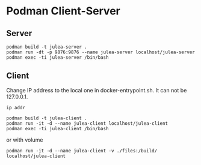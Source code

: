 # Podman Client-Server

## Server
```
podman build -t julea-server .
podman run -dt -p 9876:9876 --name julea-server localhost/julea-server
podman exec -ti julea-server /bin/bash
```

## Client

Change IP address to the local one in docker-entrypoint.sh.
It can not be 127.0.0.1.
```
ip addr
```

```
podman build -t julea-client .
podman run -it -d --name julea-client localhost/julea-client
podman exec -ti julea-client /bin/bash
```

or with volume

```
podman run -it -d --name julea-client -v ./files:/build/ localhost/julea-client
```
